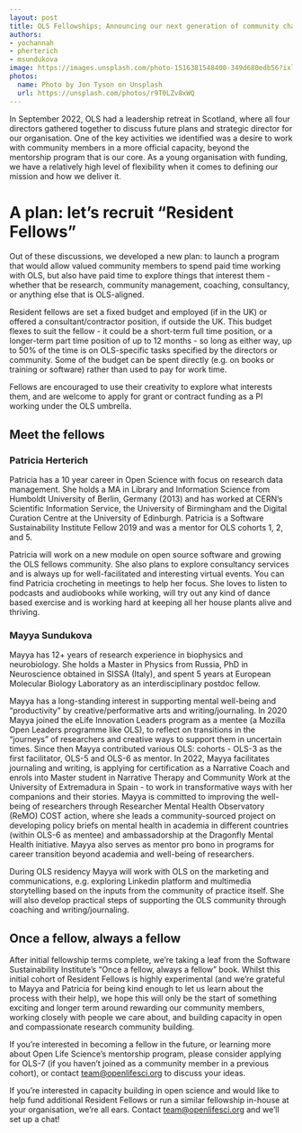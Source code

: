 ```yaml
---
layout: post
title: OLS Fellowships; Announcing our next generation of community changemakers
authors: 
- yochannah
- pherterich
- msundukova
image: https://images.unsplash.com/photo-1516381548400-349d680edb56?ixlib=rb-4.0.3&ixid=MnwxMjA3fDB8MHxwaG90by1wYWdlfHx8fGVufDB8fHx8&auto=format&fit=crop&w=735&q=80
photos:
  name: Photo by Jon Tyson on Unsplash
  url: https://unsplash.com/photos/r9T0LZv8xWQ
---
```


In September 2022, OLS had a leadership retreat in Scotland, where all four directors gathered together to discuss future plans and strategic director for our organisation. One of the key activities we identified was a desire to work with community members in a more official capacity, beyond the mentorship program that is our core. As a young organisation with funding, we have a relatively high level of flexibility when it comes to defining our mission and how we deliver it. 

# A plan: let’s recruit “Resident Fellows”

Out of these discussions, we developed a new plan: to launch a program that would allow valued community members to spend paid time working with OLS, but also have paid time to explore things that interest them - whether that be research, community management, coaching, consultancy, or anything else that is OLS-aligned. 

Resident fellows are set a fixed budget and employed (if in the UK) or offered a consultant/contractor position, if outside the UK. This budget flexes to suit the fellow - it could be a short-term full time position, or a longer-term part time position of up to 12 months - so long as either way, up to 50% of the time is on OLS-specific tasks specified by the directors or community. Some of the budget can be spent directly (e.g. on books or training or software) rather than used to pay for work time. 

Fellows are encouraged to use their creativity to explore what interests them, and are welcome to apply for grant or contract funding as a PI working under the OLS umbrella. 


## Meet the fellows

### Patricia Herterich

Patricia has a 10 year career in Open Science with focus on research data management. She holds a MA in Library and Information Science from Humboldt University of Berlin, Germany (2013) and has worked at CERN’s Scientific Information Service, the University of Birmingham and the Digital Curation Centre at the University of Edinburgh. Patricia is a Software Sustainability Institute Fellow 2019 and was a mentor for OLS cohorts 1, 2, and 5.

Patricia will work on a new module on open source software and growing the OLS fellows community. She also plans to explore consultancy services and is always up for well-facilitated and interesting virtual events. You can find Patricia crocheting in meetings to help her focus. She loves to listen to podcasts and audiobooks while working, will try out any kind of dance based exercise and is working hard at keeping all her house plants alive and thriving.   

### Mayya Sundukova
Mayya has 12+ years of research experience in biophysics and  neurobiology. She holds a Master in Physics from Russia, PhD in Neuroscience obtained in SISSA (Italy), and spent 5 years at European Molecular Biology Laboratory as an interdisciplinary postdoc fellow. 

Mayya has a long-standing interest in supporting mental well-being and “productivity” by creative/performative arts and writing/journaling. In 2020 Mayya joined  the eLife Innovation Leaders program as a mentee (a Mozilla Open Leaders programme like OLS), to reflect on transitions in the “journeys” of researchers and creative ways to support them in uncertain times. Since then Mayya contributed various OLS: cohorts - OLS-3 as the first facilitator, OLS-5 and OLS-6 as mentor. 
In 2022, Mayya facilitates journaling and writing, is applying for certification as a Narrative Coach and enrols into Master student in Narrative Therapy and Community Work at the University of Extremadura in Spain - to work in transformative ways with her companions and their stories. Mayya is committed to improving the well-being of researchers through Researcher Mental Health Observatory (ReMO) COST action, where she leads a community-sourced project on developing policy briefs on mental health in academia in different countries (within OLS-6 as mentee) and ambassadorship at the Dragonfly Mental Health initiative. Mayya also serves as mentor pro bono in programs for career transition beyond academia and well-being of researchers.

During OLS residency Mayya will work with OLS on the marketing and communications, e.g. exploring Linkedin platform and multimedia storytelling based on the inputs from the community of practice itself. She will also develop practical steps of supporting the OLS community through coaching and writing/journaling.

## Once a fellow, always a fellow

After initial fellowship terms complete, we’re taking a leaf from the Software Sustainability Institute’s “Once a fellow, always a fellow” book. Whilst this initial cohort of Resident Fellows is highly experimental (and we’re grateful to Mayya and Patricia for being kind enough to let us learn about the process with their help), we hope this will only be the start of something exciting and longer term around rewarding our community members, working closely with people we care about, and building capacity in open and compassionate research community building. 

If you’re interested in becoming a fellow in the future, or learning more about Open Life Science’s mentorship program, please consider applying for OLS-7 (if you haven’t joined as a community member in a previous cohort), or contact team@openlifesci.org to discuss your ideas. 

If you’re interested in capacity building in open science and would like to help fund additional Resident Fellows or run a similar fellowship in-house at your organisation, we’re all ears. Contact team@openlifesci.org and we’ll set up a chat! 
